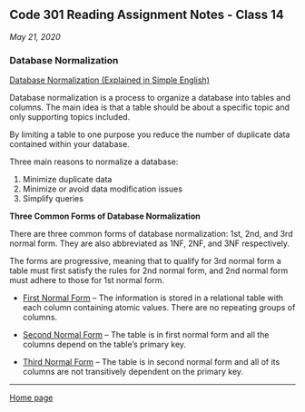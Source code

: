 ## Code 301 Reading Assignment Notes - Class 14

_May 21, 2020_

### Database Normalization

[Database Normalization (Explained in Simple English)](https://www.essentialsql.com/get-ready-to-learn-sql-database-normalization-explained-in-simple-english/)

Database normalization is a process to organize a database into tables and columns. The main idea is that a table should be about a specific topic and only supporting topics included. 

By limiting a table to one purpose you reduce the number of duplicate data contained within your database. 

Three main reasons to normalize a database:

1. Minimize duplicate data
2. Minimize or avoid data modification issues
3. Simplify queries

**Three Common Forms of Database Normalization**

There are three common forms of database normalization: 1st, 2nd, and 3rd normal form. They are also abbreviated as 1NF, 2NF, and 3NF respectively. 

The forms are progressive, meaning that to qualify for 3rd normal form a table must first satisfy the rules for 2nd normal form, and 2nd normal form must adhere to those for 1st normal form.

* [First Normal Form](https://www.essentialsql.com/get-ready-to-learn-sql-8-database-first-normal-form-explained-in-simple-english/) – The information is stored in a relational table with each column containing atomic values. There are no repeating groups of columns.

* [Second Normal Form](https://www.essentialsql.com/get-ready-to-learn-sql-10-database-second-normal-form-explained-in-simple-english/) – The table is in first normal form and all the columns depend on the table’s primary key.

* [Third Normal Form](https://www.essentialsql.com/get-ready-to-learn-sql-11-database-third-normal-form-explained-in-simple-english/) – The table is in second normal form and all of its columns are not transitively dependent on the primary key.


---
[Home page](https://marlene-rinker.github.io/reading-notes/)
